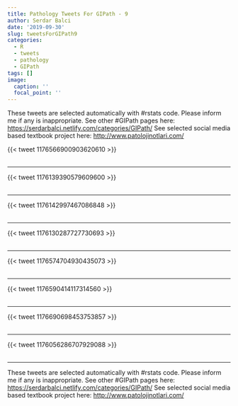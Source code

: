 ```yaml
---
title: Pathology Tweets For GIPath - 9
author: Serdar Balci
date: '2019-09-30'
slug: tweetsForGIPath9
categories:
  - R
  - tweets
  - pathology
  - GIPath
tags: []
image:
  caption: ''
  focal_point: ''
---
```



These tweets are selected automatically with #rstats code. Please inform me if any is inappropriate.
See other #GIPath pages here: https://serdarbalci.netlify.com/categories/GIPath/ 
See selected social media based textbook project here: http://www.patolojinotlari.com/

{{< tweet 1176566900903620610 >}}
<br>
<br>
<hr>
{{< tweet 1176139390579609600 >}}
<br>
<br>
<hr>
{{< tweet 1176142997467086848 >}}
<br>
<br>
<hr>
{{< tweet 1176130287727730693 >}}
<br>
<br>
<hr>
{{< tweet 1176574704930435073 >}}
<br>
<br>
<hr>
{{< tweet 1176590414117314560 >}}
<br>
<br>
<hr>
{{< tweet 1176690698453753857 >}}
<br>
<br>
<hr>
{{< tweet 1176056286707929088 >}}
<br>
<br>
<hr>


These tweets are selected automatically with #rstats code. Please inform me if any is inappropriate.
See other #GIPath pages here: https://serdarbalci.netlify.com/categories/GIPath/ 
See selected social media based textbook project here: http://www.patolojinotlari.com/
